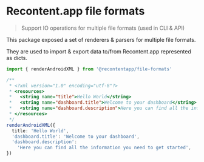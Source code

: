 # Recontent.app file formats

> Support IO operations for multiple file formats (used in CLI & API)

This package exposed a set of renderers & parsers for multiple file formats.

They are used to import & export data to/from Recontent.app represented as dicts.

```ts
import { renderAndroidXML } from '@recontentapp/file-formats'

/**
 * <?xml version="1.0" encoding="utf-8"?>
 * <resources>
 *   <string name="title">Hello World</string>
 *   <string name="dashboard.title">Welcome to your dashboard</string>
 *   <string name="dashboard.description">Here you can find all the information you need to get started</string>
 * </resources>
 */
renderAndroidXML({
  title: 'Hello World',
  'dashboard.title': 'Welcome to your dashboard',
  'dashboard.description':
    'Here you can find all the information you need to get started',
})
```
